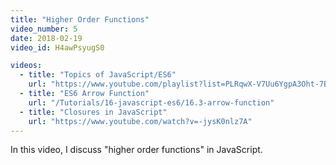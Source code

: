 ```yaml
---
title: "Higher Order Functions"
video_number: 5
date: 2018-02-19
video_id: H4awPsyugS0

videos:
  - title: "Topics of JavaScript/ES6"
    url: "https://www.youtube.com/playlist?list=PLRqwX-V7Uu6YgpA3Oht-7B4NBQwFVe3pr"
  - title: "ES6 Arrow Function"
    url: "/Tutorials/16-javascript-es6/16.3-arrow-function"
  - title: "Closures in JavaScript"
    url: "https://www.youtube.com/watch?v=-jysK0nlz7A"
---
```


In this video, I discuss "higher order functions" in JavaScript.
